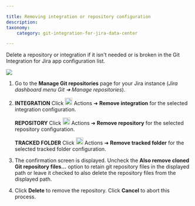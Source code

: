 ```yaml
---

title: Removing integration or repository configuration
description:
taxonomy:
    category: git-integration-for-jira-data-center

---
```

Delete a repository or integration if it isn't needed or is broken in the Git Integration for Jira app configuration list.

![](https://bigbrassband.atlassian.net/wiki/download/thumbnails/1930397738/gitserver-remove-repo.png?version=1&modificationDate=1630642856115&cacheVersion=1&api=v2&width=680&height=398)

1.  Go to the **Manage Git repositories** page for your Jira instance (_Jira dashboard menu Git ➜ Manage repositories_).

2.  **INTEGRATION**
    Click <img src='https://pf-emoji-service--cdn.us-east-1.prod.public.atl-paas.net/standard/a51a7674-8d5d-4495-a2d2-a67c090f5c3b/32x32/2699.png' width=20 height=20 /> Actions ➜ **Remove integration** for the selected integration configuration.
    
    **REPOSITORY** Click <img src='https://pf-emoji-service--cdn.us-east-1.prod.public.atl-paas.net/standard/a51a7674-8d5d-4495-a2d2-a67c090f5c3b/32x32/2699.png' width=20 height=20 /> Actions ➜ **Remove repository** for the selected repository configuration.

    **TRACKED FOLDER** Click <img src='https://pf-emoji-service--cdn.us-east-1.prod.public.atl-paas.net/standard/a51a7674-8d5d-4495-a2d2-a67c090f5c3b/32x32/2699.png' width=20 height=20 /> Actions ➜ **Remove tracked folder** for the selected tracked folder configuration.

3.  The confirmation screen is displayed.
    Uncheck the **Also remove cloned Git repository files...** option to retain git repository files in the displayed path or leave it checked to also delete the repository files from the displayed path.

4.  Click **Delete** to remove the repository. Click **Cancel** to abort this process.

